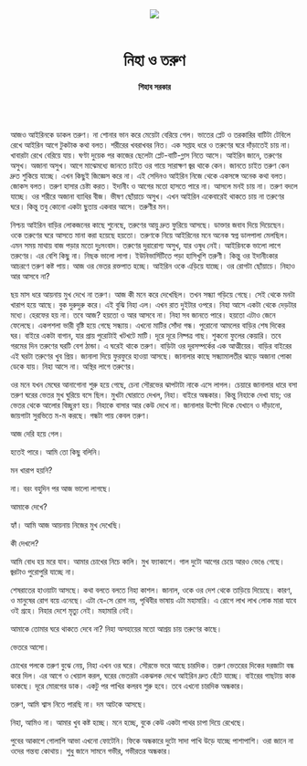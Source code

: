 <div align=center>
<img src=https://images.prothomalo.com/prothomalo-bangla%2F2020-12%2Fe93f3804-cfcb-497b-a337-e496162da670%2Faltaf_bhai_23_12_20.jpg?rect=0%2C0%2C1904%2C1000&w=1200&ar=40%3A21&auto=format%2Ccompress&ogImage=true&mode=crop&overlay=&overlay_position=bottom&overlay_width_pct=1 />
<br><br>
<h1>নিহা ও তরুণ</h1> 
<h4>শিহাব সরকার</h4>
<br><br>
</div>

আজও আইরিনকে ডাকল তরুণ। না শোনার ভান করে মেয়েটা বেরিয়ে গেল। ভাতের প্লেট ও তরকারির বাটিটা টেবিলে রেখে আইরিন আগে টুকটাক কথা বলত। শরীরের খবরাখবর নিত। এক সপ্তাহ ধরে ও তরুণের ঘরে দাঁড়াতেই চায় না। খাবারটা রেখে বেরিয়ে যায়। ঘণ্টা দুয়েক পর কাজের ছেলেটা প্লেট-বাটি-গ্লাস নিতে আসে। আইরিন জানে, তরুণের অসুখ। অজানা অসুখ। আগে মাঝেমধ্যে জানতে চাইত ওর গায়ে সারাক্ষণ জ্বর থাকে কেন। জানতে চাইত তরুণ কেন দ্রুত শুকিয়ে যাচ্ছে। এখন কিছুই জিজ্ঞেস করে না। এই সেদিনও আইরিন নিজে থেকে একসঙ্গে অনেক কথা বলত। জোকস বলত। তরুণ হাসার চেষ্টা করত। ইদানীং ও আগের মতো হাসতে পারে না। আসলে মনই চায় না। তরুণ বদলে যাচ্ছে। ওর শরীরে অজানা ব্যাধির বীজ। ভীষণ ছোঁয়াচে অসুখ। এখন আইরিন একেবারেই থাকতে চায় না তরুণের ঘরে। কিন্তু তবু কোনো একটা ছুতায় একবার আসে। তরুণীর মন।

নিশ্চয় আইরিন বাড়ির লোকজনের কাছে শুনেছে, তরুণের আয়ু দ্রুত ফুরিয়ে আসছে। ডাক্তার জবাব দিয়ে দিয়েছেন। ওকে তরুণের ঘরে আসতে মানা করা হয়েছে হয়তো। তরুণকে নিয়ে আইরিনের মনে অনেক স্বপ্ন ডালপালা মেলছিল। এমন সময় মাথায় বাজ পড়ার মতো দুঃসংবাদ। তরুণের দুরারোগ্য অসুখ, যার ওষুধ নেই। আইরিনকে ভালো লাগে তরুণের। এর বেশি কিছু না। নিছক ভালো লাগা। ইউনিভার্সিটিতে পড়া হাসিখুশি তরুণী। কিন্তু ওর ইদানীংকার আচরণে তরুণ কষ্ট পায়। আজ ওর ভেতর রক্তপাত হচ্ছে। আইরিন ওকে এড়িয়ে যাচ্ছে। ওর রোগটা ছোঁয়াচে। নিহাও আর আসবে না?

ছয় মাস ধরে আয়নায় মুখ দেখে না তরুণ। আজ কী মনে করে দেখেছিল। তখন সন্ধ্যা গড়িয়ে গেছে। সেই থেকে মনটা খারাপ হয়ে আছে। বুক দুরুদুরু করে। এই বুঝি নিহা এল। এখন রাত দুইটার ওপরে। নিহা আসে একটা থেকে দেড়টার মধ্যে। হেরফের হয় না। তবে আজ? হয়তো ও আর আসবে না। নিহা সব জানতে পারে। হয়তো এটাও জেনে ফেলেছে। একপশলা ভারী বৃষ্টি হয়ে গেছে সন্ধ্যায়। এখনো মাটির সোঁদা গন্ধ। পুরোনো আমলের বাড়ির শেষ দিকের ঘর। বাইরে একটা বাগান, যার প্রায় পুরোটাই খটখটে মাটি। দূরে দূরে নিষ্পত্র গাছ। শুকনো ফুলের কেয়ারি। তবে গরমের দিন তরুণের ঘরটি বেশ ঠান্ডা। এ ঘরেই থাকে তরুণ। বাড়িটা ওর দূরসম্পর্কের এক আত্মীয়ের। বাড়ির বাইরের এই ঘরটা তরুণের খুব প্রিয়। জানালা দিয়ে ফুরফুরে হাওয়া আসছে। জানালার কাছে সন্ধ্যামালতীর ঝাড়ে অজানা পোকা ডেকে যায়। নিহা আসে না। অস্থির লাগে তরুণের।

ওর মনে যখন মেঘের আনাগোনা শুরু হয়ে গেছে, চেনা সৌরভের ঝাপটাটা নাকে এসে লাগল। চেয়ারে জানালার ধারে বসা তরুণ ঘরের ভেতর মুখ ঘুরিয়ে বসে ছিল। মুখটা ঘোরাতে দেখল, নিহা। বাইরে অন্ধকার। কিন্তু নিহাকে দেখা যায়; ওর ভেতর থেকে আলোর বিচ্ছুরণ হয়। নিহাকে বাসার আর কেউ দেখে না। জানালার উল্টো দিকে যেখানে ও দাঁড়ানো, জায়গাটা সুরভিতে ম-ম করছে। গন্ধটা পায় কেবল তরুণ।

আজ দেরি হয়ে গেল।

হতেই পারে। আমি তো কিছু বলিনি।

মন খারাপ হয়নি?

না। বরং বহুদিন পর আজ ভালো লাগছে।

আমাকে দেখে?

হ্যাঁ। আমি আজ আয়নায় নিজের মুখ দেখেছি।

কী দেখলে?

আমি বোধ হয় মরে যাব। আমার চোখের নিচে কালি। মুখ ফ্যাকাশে। গাল দুটো আগের চেয়ে আরও ভেঙে গেছে। জ্বরটাও পুরোপুরি যাচ্ছে না।

শেষরাতের হাওয়াটা আসছে। কথা বলতে বলতে নিহা কাশল। জানাল, ওকে ওর দেশ থেকে তাড়িয়ে দিয়েছে। কারণ, ও মানুষের রোগ বয়ে এনেছে। এটা যে-সে রোগ নয়, পৃথিবীর ভাষায় এটা মহামারি। এ রোগে লাখ লাখ লোক মারা যাবে ওই গ্রহে। নিহার দেশে মৃত্যু নেই। মহামারি নেই।

আমাকে তোমার ঘরে থাকতে দেবে না? নিহা অসহায়ের মতো আশ্রয় চায় তরুণের কাছে।

ভেতরে আসো।

চোখের পলকে তরুণ বুঝে নেয়, নিহা এখন ওর ঘরে। সৌরভে ভরে আছে চারদিক। তরুণ ভেতরের দিকের দরজাটা বন্ধ করে দিল। এর আগে ও খেয়াল করল, ঘরের ভেতরটা একঝলক দেখে আইরিন দ্রুত হেঁটে যাচ্ছে। বাইরের গাছটায় কাক ডাকছে। দূরে মোরগের ডাক। একটু পর পাখির কলরব শুরু হবে। তবে এখনো চারদিক অন্ধকার।

তরুণ, আমি শ্বাস নিতে পারছি না। দম আটকে আসছে।

নিহা, আমিও না। আমার খুব কষ্ট হচ্ছে। মনে হচ্ছে, বুকে কেউ একটা পাথর চাপা দিয়ে রেখেছে।

পুবের আকাশে গোলাপি আভা এখনো ফোটেনি। ফিকে অন্ধকারে দুটো সাদা পাখি উড়ে যাচ্ছে পাশাপাশি। ওরা জানে না ওদের গন্তব্য কোথায়। শুধু জানে সামনে গভীর, গভীরতর অন্ধকার।
